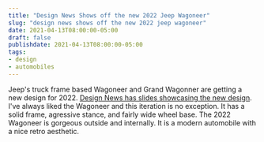```yaml
---
title: "Design News Shows off the new 2022 Jeep Wagoneer"
slug: "design news shows off the new 2022 jeep wagoneer"
date: 2021-04-13T08:00:00-05:00
draft: false
publishdate: 2021-04-13T08:00:00-05:00
tags:
- design
- automobiles
---
```


Jeep's truck frame based Wagoneer and Grand Wagonner are getting a new design for 2022. [Design News has slides showcasing the new design][1]. I've always liked the Wagoneer and this iteration is no exception. It has a solid frame, agressive stance, and fairly wide wheel base. The 2022 Wagoneer is gorgeous outside and internally. It is a modern automobile with a nice retro aesthetic. 

[1]: https://www.designnews.com/automotive-engineering/2022-jeep-wagoneer-suvs-combine-brawn-comfort/gallery?slide=1
